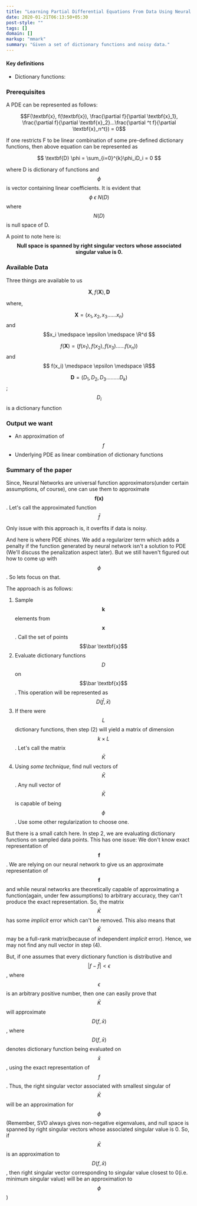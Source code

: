 ```yaml
---
title: "Learning Partial Differential Equations From Data Using Neural Networks"
date: 2020-01-21T06:13:50+05:30
post-style: ""
tags: []
domain: []
markup: "mmark"
summary: "Given a set of dictionary functions and noisy data."
---
```


#### Key definitions

* Dictionary functions:

### Prerequisites

A PDE can be represented as follows:

  $$F(\textbf{x}, f(\textbf{x}),  \frac{\partial f}{\partial \textbf{x}_1}, \frac{\partial f}{\partial \textbf{x}_2}...\frac{\partial ^t f}{\partial \textbf{x}_n^t}) = 0$$

If one restricts F to be linear combination of some pre-defined dictionary functions, then above equation can be represented as

  $$ \textbf{D} \phi = \sum_{i=0}^{k}\phi_iD_i = 0 $$

where D is dictionary of functions and $$\phi$$ is vector containing linear coefficients. It is evident that $$\phi \medspace \epsilon \medspace N(D)$$ where $$N(D)$$ is null space of D.

A point to note here is: $$\textbf{Null space is spanned by right singular vectors whose associated singular value is 0.}$$

### Available Data

Three things are available to us

$$\textbf{X}, f(\textbf{X}), \textbf{D}$$

where,

 $$\textbf{X}=(x_1, x_2, x_3......x_n)$$ and $$x_i \medspace \epsilon \medspace \R^d $$

 $$f(\textbf{X})=(f(x_1), f(x_2), f(x_3)......f(x_n))$$ and $$ f(x_i) \medspace \epsilon \medspace \R$$

 $$\textbf{D} = (D_1, D_2, D_3.........D_k)$$ ; $$D_i$$ is a dictionary function

### Output we want

* An approximation of $$f$$
* Underlying PDE as linear combination of dictionary functions

### Summary of the paper

Since, Neural Networks are universal function approximators(under certain assumptions, of course), one can use them to approximate
$$\textbf{f(x)}$$. Let's call the approximated function $$\bar f$$

Only issue with this approach is, it overfits if data is noisy.

And here is where PDE shines. We add a regularizer term which adds a penalty if the function generated by neural network isn't a solution to PDE (We'll discuss the penalization aspect later). But we still haven't figured out how to come up with $$\phi$$. So lets focus on that.

The approach is as follows:

1. Sample $$\textbf{k}$$ elements from $$\textbf{x}$$. Call the set of points $$\bar \textbf{x}$$
2. Evaluate dictionary functions $$D$$ on $$\bar \textbf{x}$$. This operation will be represented as $$D(\bar f, \bar x)$$
3. If there were $$L$$ dictionary functions, then step (2) will yield a matrix of dimension $$k \times L$$. Let's call the matrix $$\bar K$$
4. Using _some technique_, find null vectors of $$\bar K$$. Any null vector of $$\bar K$$ is capable of being $$\phi$$. Use some other regularization to choose one.

But there is a small catch here. In step 2, we are evaluating dictionary functions on sampled data points. This has one issue: We don't know exact representation of $$\textbf{f}$$. We are relying on our neural network to give us an approximate representation of $$\textbf{f}$$ and while neural networks are theoretically capable of approximating a function(again, under few assumptions) to arbitrary accuracy, they can't produce the exact representation. So, the matrix $$\bar K$$ has some _implicit_ error which can't be removed. This also means that $$\bar K$$ may be a full-rank matrix(because of independent _implicit_ error). Hence, we may not find any null vector in step (4).

But, if one assumes that every dictionary function is distributive and $$|f-\bar f| < \epsilon$$, where $$\epsilon$$ is an arbitrary positive number, then one can easily prove that $$\bar K$$ will approximate $$D(f, \bar x)$$, where $$D(f, \bar x)$$ denotes dictionary function being evaluated on $$\bar x$$, using the exact representation of $$f$$. Thus, the right singular vector associated with smallest singular of $$\bar K$$ will be an approximation for $$\phi$$ (Remember, SVD always gives non-negative eigenvalues, and null space is spanned by right singular vectors whose associated singular value is 0. So, if $$\bar K$$ is an approximation to $$D(f, \bar x)$$, then right singular vector corresponding to singular value closest to 0(i.e. minimum singular value) will be an approximation to $$\phi$$)
